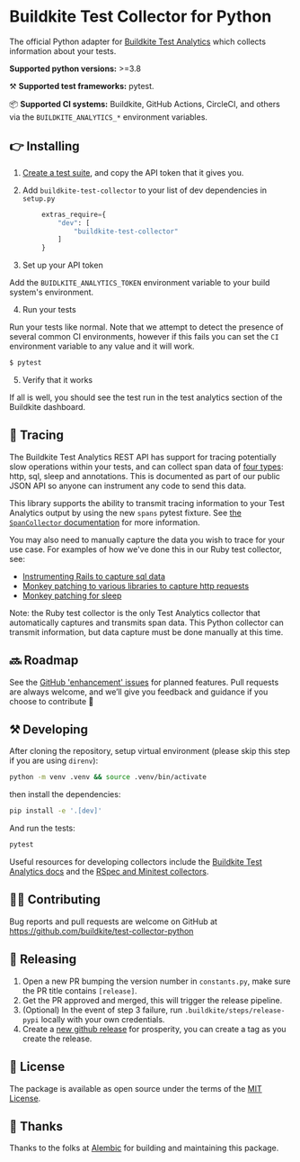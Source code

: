 # Buildkite Test Collector for Python

The official Python adapter for [Buildkite Test Analytics](https://buildkite.com/test-analytics) which collects information about your tests.

**Supported python versions:** >=3.8

⚒ **Supported test frameworks:** pytest.

📦 **Supported CI systems:** Buildkite, GitHub Actions, CircleCI, and others via the `BUILDKITE_ANALYTICS_*` environment variables.


## 👉 Installing

1. [Create a test suite](https://buildkite.com/docs/test-analytics), and copy the API token that it gives you.

2. Add `buildkite-test-collector` to your list of dev dependencies in `setup.py`

```python
        extras_require={
            "dev": [
                "buildkite-test-collector"
            ]
        }
```

3. Set up your API token

Add the `BUIDLKITE_ANALYTICS_TOKEN` environment variable to your build system's environment.

4. Run your tests

Run your tests like normal.  Note that we attempt to detect the presence of several common CI environments, however if this fails you can set the `CI` environment variable to any value and it will work.

```sh
$ pytest
```

5. Verify that it works

If all is well, you should see the test run in the test analytics section of the Buildkite dashboard.

## 🎢 Tracing

The Buildkite Test Analytics REST API has support for tracing potentially slow operations within your tests, and can collect span data of [four types](https://buildkite.com/docs/test-analytics/importing-json#json-test-results-data-reference-span-objects): http, sql, sleep and annotations. This is documented as part of our public JSON API so anyone can instrument any code to send this data.

This library supports the ability to transmit tracing information to your Test Analytics output by using the new `spans` pytest fixture.  See [the `SpanCollector` documentation](https://github.com/buildkite/test-collector-python/blob/main/src/buildkite_test_collector/pytest_plugin/span_collector.py) for more information.

You may also need to manually capture the data you wish to trace for your use case. For examples of how we've done this in our Ruby test collector, see:
- [Instrumenting Rails to capture sql data](https://github.com/buildkite/test-collector-ruby/blob/9ac2b465cad647790d89b501a1754b06e47d5997/lib/buildkite/test_collector.rb#L107)
- [Monkey patching to various libraries to capture http requests](https://github.com/buildkite/test-collector-ruby/blob/9ac2b465cad647790d89b501a1754b06e47d5997/lib/buildkite/test_collector/network.rb#L58)
- [Monkey patching for sleep](https://github.com/buildkite/test-collector-ruby/blob/9ac2b465cad647790d89b501a1754b06e47d5997/lib/buildkite/test_collector/object.rb#L20)

Note: the Ruby test collector is the only Test Analytics collector that automatically captures and transmits span data. This Python collector can transmit information, but data capture must be done manually at this time.

## 🔜 Roadmap

See the [GitHub 'enhancement' issues](https://github.com/buildkite/test-collector-python/issues?q=is%3Aissue+is%3Aopen+label%3Aenhancement) for planned features. Pull requests are always welcome, and we’ll give you feedback and guidance if you choose to contribute 💚

## ⚒ Developing

After cloning the repository, setup virtual environment (please skip this step if you are using `direnv`):

```bash
python -m venv .venv && source .venv/bin/activate
```

then install the dependencies:

```bash
pip install -e '.[dev]'
```

And run the tests:

```bash
pytest
```

Useful resources for developing collectors include the [Buildkite Test Analytics docs](https://buildkite.com/docs/test-analytics) and the [RSpec and Minitest collectors](https://github.com/buildkite/rspec-buildkite-analytics).

## 👩‍💻 Contributing

Bug reports and pull requests are welcome on GitHub at https://github.com/buildkite/test-collector-python

## 🚀 Releasing

1. Open a new PR bumping the version number in `constants.py`, make sure the PR title contains `[release]`.
2. Get the PR approved and merged, this will trigger the release pipeline.
3. (Optional) In the event of step 3 failure, run `.buildkite/steps/release-pypi` locally with your own credentials.
4. Create a [new github release](https://github.com/buildkite/test-collector-python/releases) for prosperity, you can create a tag as you create the release.

## 📜 License

The package is available as open source under the terms of the [MIT License](https://opensource.org/licenses/MIT).

## 🤙 Thanks

Thanks to the folks at [Alembic](https://alembic.com.au/) for building and maintaining this package.
